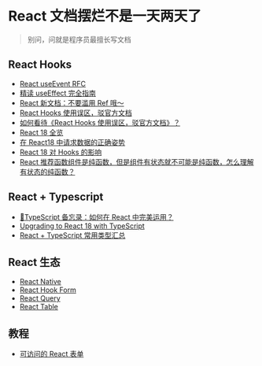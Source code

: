 # React 文档摆烂不是一天两天了

> 别问，问就是程序员最擅长写文档

## React Hooks

- [React useEvent RFC](https://github.com/reactjs/rfcs/blob/useevent/text/0000-useevent.md)
- [精读 useEffect 完全指南](https://zhuanlan.zhihu.com/p/60277120)
- [React 新文档：不要滥用 Ref 哦～](https://zhuanlan.zhihu.com/p/529491295)
- [React Hooks 使用误区，驳官方文档](https://zhuanlan.zhihu.com/p/450513902)
- [如何看待《React Hooks 使用误区，驳官方文档》？](https://www.zhihu.com/question/508780830/answer/2486581940)
- [React 18 全览](https://zhuanlan.zhihu.com/p/500072933)
- [在 React18 中请求数据的正确姿势](https://zhuanlan.zhihu.com/p/536624672)
- [React 18 对 Hooks 的影响](https://zhuanlan.zhihu.com/p/490929650)
- [React 推荐函数组件是纯函数，但是组件有状态就不可能是纯函数，怎么理解有状态的纯函数？](https://www.zhihu.com/question/537538929)

## React + Typescript

- [🔖TypeScript 备忘录：如何在 React 中完美运用？](https://juejin.cn/post/6910863689260204039)
- [Upgrading to React 18 with TypeScript](https://blog.logrocket.com/upgrading-react-18-typescript/)
- [React + TypeScript 常用类型汇总](https://mp.weixin.qq.com/s?__biz=Mzg3ODAyNDI0OQ==&mid=2247489283&idx=1&sn=2b49af5b171398db1821237ba1551ad1&chksm=cf1b5455f86cdd433210a386c1ae528e8a580fb4ce4931f83baa900205bc00caa63dfa369950&scene=178&cur_album_id=1791658055365935110#rd)

## React 生态

- [React Native](https://reactnative.dev/)
- [React Hook Form](https://react-hook-form.com/)
- [React Query](https://tanstack.com/query/v4/docs/overview)
- [React Table](https://tanstack.com/table/v8/docs/guide/introduction)

## 教程

- [可访问的 React 表单](https://www.carlrippon.com/accessible-react-forms/)

<!-- 顺序是父组件render>子组件render> 子组件useLayoutEffect>父组件useLayoutEffect>子组件useEffect>父组件useEffect

假如父组件 有 logCount 函数，使用 useLayoutEffect 版本的 useEvent 包裹，传给子组件作为 props ，则 子组件render 阶段 和 子组件useLayoutEffect 阶段因为执行在父组件 useLayoutEffect 之前， 这两个阶段子组件从props里读取的 logCount 函数不符合预期，是旧的。但因为是引用，所以当父组件 useLayoutEffect 执行完后，子组件 props里的 logCount 就符合预期了。这一点我认为不常见，但的确会有，只是答主表达的比较隐晦，难以get到。

而答主后文的意思是，需要有新hooks执行时机，保持在render之后，且先父组件后子组件执行。插入于原顺序为：父组件render>父组件新hooks>子组件render>子组件新hooks> 子组件useLayoutEffect>父组件useLayoutEffect 。。。 顺序执行 -->
